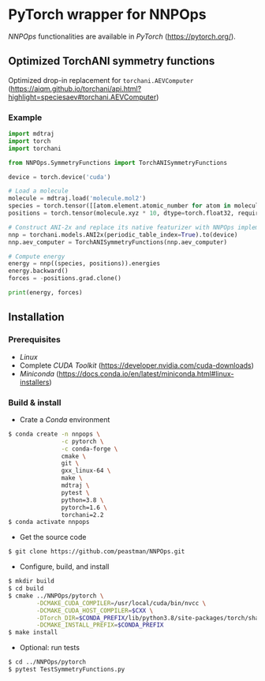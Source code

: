 # PyTorch wrapper for NNPOps

*NNPOps* functionalities are available in *PyTorch* (https://pytorch.org/).

## Optimized TorchANI symmetry functions

Optimized drop-in replacement for `torchani.AEVComputer` (https://aiqm.github.io/torchani/api.html?highlight=speciesaev#torchani.AEVComputer)

### Example

```python
import mdtraj
import torch
import torchani

from NNPOps.SymmetryFunctions import TorchANISymmetryFunctions

device = torch.device('cuda')

# Load a molecule
molecule = mdtraj.load('molecule.mol2')
species = torch.tensor([[atom.element.atomic_number for atom in molecule.top.atoms]], device=device)
positions = torch.tensor(molecule.xyz * 10, dtype=torch.float32, requires_grad=True, device=device)

# Construct ANI-2x and replace its native featurizer with NNPOps implementation
nnp = torchani.models.ANI2x(periodic_table_index=True).to(device)
nnp.aev_computer = TorchANISymmetryFunctions(nnp.aev_computer)

# Compute energy
energy = nnp((species, positions)).energies
energy.backward()
forces = -positions.grad.clone()

print(energy, forces)
```

## Installation

### Prerequisites

- *Linux*
- Complete *CUDA Toolkit* (https://developer.nvidia.com/cuda-downloads)
- *Miniconda* (https://docs.conda.io/en/latest/miniconda.html#linux-installers)

### Build & install

- Crate a *Conda* environment
```bash
$ conda create -n nnpops \
               -c pytorch \
               -c conda-forge \
               cmake \
               git \
               gxx_linux-64 \
               make \
               mdtraj \
               pytest \
               python=3.8 \
               pytorch=1.6 \
               torchani=2.2
$ conda activate nnpops
```
- Get the source code
```bash
$ git clone https://github.com/peastman/NNPOps.git
```
- Configure, build, and install
```bash
$ mkdir build
$ cd build
$ cmake ../NNPOps/pytorch \
        -DCMAKE_CUDA_COMPILER=/usr/local/cuda/bin/nvcc \
        -DCMAKE_CUDA_HOST_COMPILER=$CXX \
        -DTorch_DIR=$CONDA_PREFIX/lib/python3.8/site-packages/torch/share/cmake/Torch \
        -DCMAKE_INSTALL_PREFIX=$CONDA_PREFIX
$ make install
```
- Optional: run tests
```bash
$ cd ../NNPOps/pytorch
$ pytest TestSymmetryFunctions.py
```